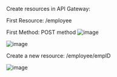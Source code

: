 
Create resources in API Gateway:

First Resource: /employee

First Method: POST method
![image](https://github.com/itsnehagarg/AWSProjects/assets/20385826/e4e8a51f-9f52-458f-b297-029fd7ef670f)

![image](https://github.com/itsnehagarg/AWSProjects/assets/20385826/374f0146-548a-4648-88df-5845fb5022f1)


Create a new resource: /employee/empID

![image](https://github.com/itsnehagarg/AWSProjects/assets/20385826/23c331c2-ea49-478b-b925-9110faca6173)



